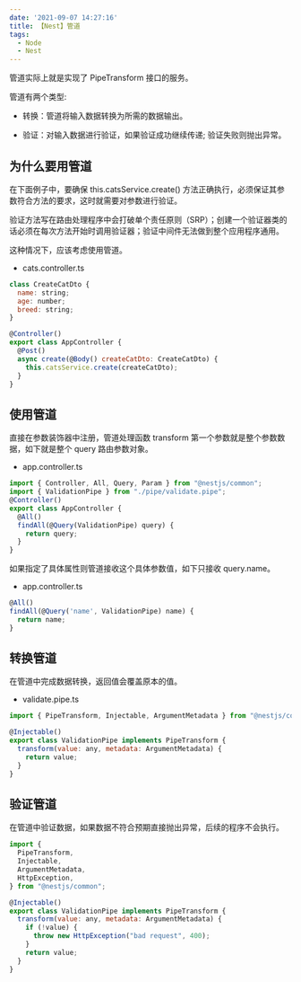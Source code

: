 ```yaml
---
date: '2021-09-07 14:27:16'
title: 【Nest】管道
tags:
  - Node
  - Nest
---
```


管道实际上就是实现了 PipeTransform 接口的服务。

管道有两个类型:

- 转换：管道将输入数据转换为所需的数据输出。

- 验证：对输入数据进行验证，如果验证成功继续传递; 验证失败则抛出异常。

## 为什么要用管道

在下面例子中，要确保 this.catsService.create() 方法正确执行，必须保证其参数符合方法的要求，这时就需要对参数进行验证。

验证方法写在路由处理程序中会打破单个责任原则（SRP）；创建一个验证器类的话必须在每次方法开始时调用验证器；验证中间件无法做到整个应用程序通用。

这种情况下，应该考虑使用管道。

- cats.controller.ts

```js
class CreateCatDto {
  name: string;
  age: number;
  breed: string;
}

@Controller()
export class AppController {
  @Post()
  async create(@Body() createCatDto: CreateCatDto) {
    this.catsService.create(createCatDto);
  }
}
```

## 使用管道

直接在参数装饰器中注册，管道处理函数 transform 第一个参数就是整个参数数据，如下就是整个 query 路由参数对象。

- app.controller.ts

```js
import { Controller, All, Query, Param } from "@nestjs/common";
import { ValidationPipe } from "./pipe/validate.pipe";
@Controller()
export class AppController {
  @All()
  findAll(@Query(ValidationPipe) query) {
    return query;
  }
}
```

如果指定了具体属性则管道接收这个具体参数值，如下只接收 query.name。

- app.controller.ts

```js
@All()
findAll(@Query('name', ValidationPipe) name) {
  return name;
}
```

## 转换管道

在管道中完成数据转换，返回值会覆盖原本的值。

- validate.pipe.ts

```js
import { PipeTransform, Injectable, ArgumentMetadata } from "@nestjs/common";

@Injectable()
export class ValidationPipe implements PipeTransform {
  transform(value: any, metadata: ArgumentMetadata) {
    return value;
  }
}
```

## 验证管道

在管道中验证数据，如果数据不符合预期直接抛出异常，后续的程序不会执行。

```js
import {
  PipeTransform,
  Injectable,
  ArgumentMetadata,
  HttpException,
} from "@nestjs/common";

@Injectable()
export class ValidationPipe implements PipeTransform {
  transform(value: any, metadata: ArgumentMetadata) {
    if (!value) {
      throw new HttpException("bad request", 400);
    }
    return value;
  }
}
```
